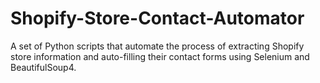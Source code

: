 # Shopify-Store-Contact-Automator
A set of Python scripts that automate the process of extracting Shopify store information and auto-filling their contact forms using Selenium and BeautifulSoup4. 
